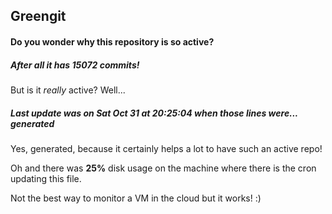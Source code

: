 ## Greengit

#### Do you wonder why this repository is so active?

##### After all it has 15072 commits!

But is it *really* active? Well...

##### Last update was on Sat Oct 31 at 20:25:04 when those lines were... generated

Yes, generated, because it certainly helps a lot to have such an active repo!

Oh and there was **25%** disk usage on the machine
where there is the cron updating this file.

Not the best way to monitor a VM in the cloud but it works! :)
